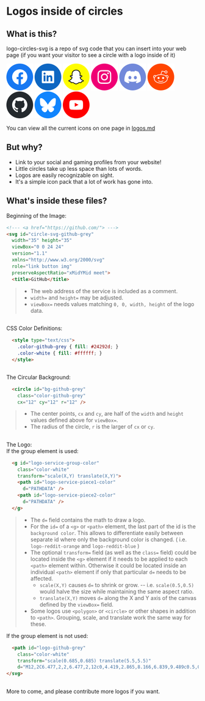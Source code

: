 # Logos inside of circles

## What is this?

logo-circles-svg is a repo of svg code that you can insert into your web page (if you want your visitor to see a circle with a logo inside of it)

<img src="./svg/facebook-blue.svg"> <img src="./svg/linkedin-blue.svg"> <img src="./svg/snapchat-yellow-withstroke.svg"> <img src="./svg/instagram-pink.svg"> <img src="./svg/discord-purple.svg"> <img src="./svg/reddit-orange.svg"> <img src="./svg/github-grey.svg"> <img src="./svg/bluesky-blue.svg"> <img src="./svg/youtube-red.svg">

You can view all the current icons on one page in [logos.md](./logos.md)

## But why?

- Link to your social and gaming profiles from your website!
- Little circles take up less space than lots of words.
- Logos are easily recognizable on sight.
- It's a simple icon pack that a lot of work has gone into.

## What's inside these files?

Beginning of the Image:

```html
<!--- <a href="https://github.com/"> --->
<svg id="circle-svg-github-grey"
  width="35" height="35"
  viewBox="0 0 24 24"
  version="1.1"
  xmlns="http://www.w3.org/2000/svg"
  role="link button img"
  preserveAspectRatio="xMidYMid meet">
  <title>GitHub</title>
```

> - The web address of the service is included as a comment.
> - `width=` and `height=` may be adjusted.
> - `viewBox=` needs values matching `0, 0, width, height` of the logo data.

##

CSS Color Definitions:
```html
  <style type="text/css">
    .color-github-grey { fill: #24292d; }
    .color-white { fill: #ffffff; }
  </style>
```

##

The Circular Background:
```html
  <circle id="bg-github-grey"
    class="color-github-grey"
    cx="12" cy="12" r="12" />
```
> - The center points, `cx` and `cy`, are half of the `width` and `height` values defined above for `viewBox=`.
> - The radius of the circle, `r` is the larger of `cx` or `cy`.

##

The Logo:  
If the group <g> element is used: 

```html
  <g id="logo-service-group-color"
    class="color-white"
    transform="scale(X,Y) translate(X,Y)">
    <path id="logo-service-piece1-color"
      d="PATHDATA" />
    <path id="logo-service-piece2-color"
      d="PATHDATA" />
  </g>
```

> - The `d=` field contains the math to draw a logo.
> - For the `id=` of a `<g>` or `<path>` element, the last part of the id is the `background color`. This allows to differentiate easily between separate id where only the background color is changed. ( i.e. `logo-reddit-orange` and `logo-reddit-blue` )
> - The optional `transform=` field (as well as the `class=` field) could be located inside the `<g>` element if it needs to be applied to each `<path>` element within. Otherwise it could be located inside an individual `<path>` element if only that particular `d=` needs to be affected.
>   - `scale(X,Y)` causes `d=` to shrink or grow. -- i.e. `scale(0.5,0.5)` would halve the size while maintaining the same aspect ratio.
>   - `translate(X,Y)` moves `d=` along the X and Y axis of the canvas defined by the `viewBox=` field.
> - Some logos use `<polygon>` or `<circle>` or other shapes in addition to `<path>`. Grouping, scale, and translate work the same way for these.

If the group <g> element is not used: 

```html
  <path id="logo-github-grey"
    class="color-white"
    transform="scale(0.685,0.685) translate(5.5,5.5)"
    d="M12,2C6.477,2,2,6.477,2,12c0,4.419,2.865,8.166,6.839,9.489c0.5,0.09,0.682-0.218,0.682-0.484c0-0.236-0.009-0.866-0.014-1.699c-2.782,0.602-3.369-1.34-3.369-1.34c-0.455-1.157-1.11-1.465-1.11-1.465c-0.909-0.62,0.069-0.608,0.069-0.608c1.004,0.071,1.532,1.03,1.532,1.03c0.891,1.529,2.341,1.089,2.91,0.833c0.091-0.647,0.349-1.086,0.635-1.337c-2.22-0.251-4.555-1.111-4.555-4.943c0-1.091,0.39-1.984,1.03-2.682C6.546,8.54,6.202,7.524,6.746,6.148c0,0,0.84-0.269,2.75,1.025C10.295,6.95,11.15,6.84,12,6.836c0.85,0.004,1.705,0.114,2.504,0.336c1.909-1.294,2.748-1.025,2.748-1.025c0.546,1.376,0.202,2.394,0.1,2.646c0.64,0.699,1.026,1.591,1.026,2.682c0,3.841-2.337,4.687-4.565,4.935c0.359,0.307,0.679,0.917,0.679,1.852c0,1.335-0.012,2.415-0.012,2.741c0,0.269,0.18,0.579,0.688,0.481C19.138,20.161,22,16.416,22,12C22,6.477,17.523,2,12,2z" />
</svg>
```

##

More to come, and please contribute more logos if you want.
